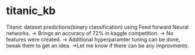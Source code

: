 # titanic_kb
Titanic dataset predictions(binary classification) using Feed forward Neural networks.
-> Brings an accuracy of 72% in kaggle competition.
-> No features were created.
-> Additional hyperparamter tuning can be done, tweak them to get an idea.
->Let me know if there can be any improvments.
